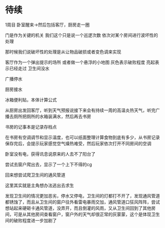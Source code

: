 # 待续
1周目
卧室醒来->然后包括客厅，厨房走一圈


门是作为关键的机关
我们这个只是说一个巡逻次数
依次对某个房间进行波坏性的处理

那时候我们说破坏性的处理是从让物品破损或者变色调来实现

客厅作为一个弹出提示的场所
或者做一个悬浮的小地图
灰色表示破败程度
亮起表示已经走过
卫生间没水

广播停水

厨房接水

冰箱便利贴，本体计算公式

从厨房出发回客厅，听到天气预报说接下来会有持续一周的高温炎热天气，听完广播去厕所把厕所的水箱装满水，然后再去书房

书房的记事本是记录存档点


在书房有空调调节和显示温度，也可以纸面整理计算食物到底有多少，从书房记录保存完后，会提示玩家感觉空气燥热难受，然后玩家依次打开不同房间的空调

卧室没有电，获得讯息说原来的人去不了阳台了

尝试去窗户爬出去，显示了一个上下不得的cg

回来想尝试爬卫生间的通风管道

这里其实就是主角想办法逃出去求生

发现卫生间的情况更加恶劣，停水又停电，卫生间的灯都打不开了，发现通风管道都锈蚀了，而且从卫生间的窗户往外看雷电暴雨交加，通风管道口狂风阵阵，尝试想站起来硬砸卡通风管道，没弄开，而且倒灌的风雨，又从卫生间回到了其他房间，可是从其他房间查看窗户，窗户外的天气却很正常的灰蒙蒙，这个是体现卫生间的破败程度进一步加剧了
